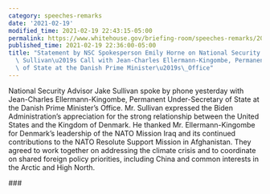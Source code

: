 ```yaml
---
category: speeches-remarks
date: '2021-02-19'
modified_time: 2021-02-19 22:43:15-05:00
permalink: https://www.whitehouse.gov/briefing-room/speeches-remarks/2021/02/19/statement-on-national-security-advisor-jake-sullivans-call-with-jean-charles-ellermann-kingombe-permanent-under-secretary-of-state-at-the-danish-prime-ministers-office/
published_time: 2021-02-19 22:36:00-05:00
title: "Statement by NSC Spokesperson Emily Horne on National Security Advisor Jake\
  \ Sullivan\u2019s Call with Jean-Charles Ellermann-Kingombe, Permanent Under-Secretary\
  \ of State at the Danish Prime Minister\u2019s\_Office"
---
```

 
National Security Advisor Jake Sullivan spoke by phone yesterday with
Jean-Charles Ellermann-Kingombe, Permanent Under-Secretary of State at
the Danish Prime Minister’s Office. Mr. Sullivan expressed the Biden
Administration’s appreciation for the strong relationship between the
United States and the Kingdom of Denmark. He thanked Mr.
Ellermann-Kingombe for Denmark’s leadership of the NATO Mission Iraq and
its continued contributions to the NATO Resolute Support Mission in
Afghanistan. They agreed to work together on addressing the climate
crisis and to coordinate on shared foreign policy priorities, including
China and common interests in the Arctic and High North.

\###
